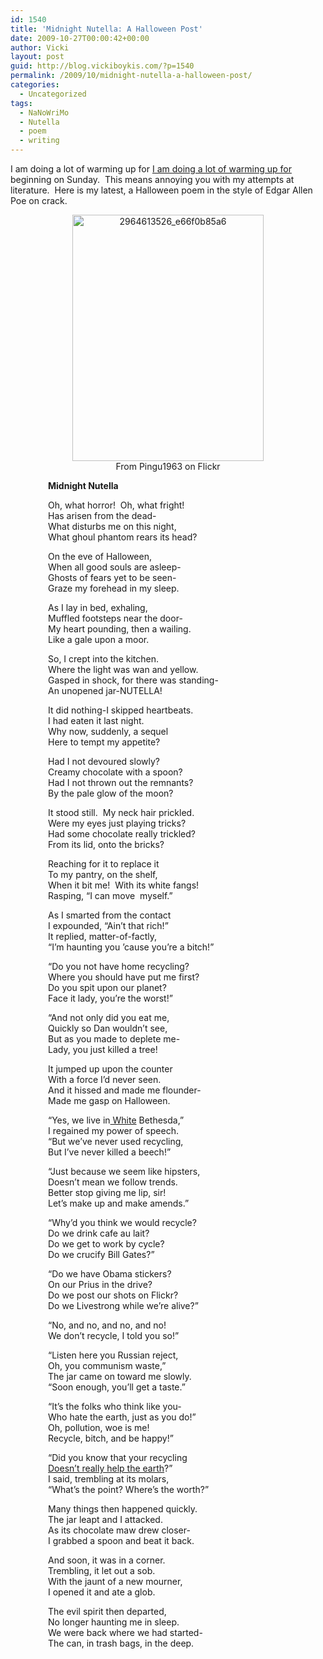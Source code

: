 ```yaml
---
id: 1540
title: 'Midnight Nutella: A Halloween Post'
date: 2009-10-27T00:00:42+00:00
author: Vicki
layout: post
guid: http://blog.vickiboykis.com/?p=1540
permalink: /2009/10/midnight-nutella-a-halloween-post/
categories:
  - Uncategorized
tags:
  - NaNoWriMo
  - Nutella
  - poem
  - writing
---
```

I am doing a lot of warming up for [I am doing a lot of warming up for](http://blog.vickiboykis.com/2009/10/11/my-unborn-novel-is-annoying-me-nanowrimo/) beginning on Sunday.  This means annoying you with my attempts at literature.  Here is my latest, a Halloween poem in the style of Edgar Allen Poe on crack.

<p style="text-align: center;">
  <a href="http://blog.vickiboykis.com/wp-content/uploads/2009/10/2964613526_e66f0b85a6.jpg"><img class="aligncenter size-full wp-image-1545" title="2964613526_e66f0b85a6" src="http://blog.vickiboykis.com/wp-content/uploads/2009/10/2964613526_e66f0b85a6.jpg" alt="2964613526_e66f0b85a6" width="306" height="394" /></a><br /> From Pingu1963 on Flickr
</p>

<p style="padding-left: 60px;">
  <strong>Midnight Nutella</strong>
</p>

<p style="padding-left: 60px;">
  Oh, what horror!  Oh, what fright!<br /> Has arisen from the dead-<br /> What disturbs me on this night,<br /> What ghoul phantom rears its head?
</p>

<p style="padding-left: 60px;">
  On the eve of Halloween,<br /> When all good souls are asleep-<br /> Ghosts of fears yet to be seen-<br /> Graze my forehead in my sleep.
</p>

<p style="padding-left: 60px;">
  As I lay in bed, exhaling,<br /> Muffled footsteps near the door-<br /> My heart pounding, then a wailing.<br /> Like a gale upon a moor.
</p>

<p style="padding-left: 60px;">
  So, I crept into the kitchen.<br /> Where the light was wan and yellow.<br /> Gasped in shock, for there was standing-<br /> An unopened jar-NUTELLA!
</p>

<p style="padding-left: 60px;">
  It did nothing-I skipped heartbeats.<br /> I had eaten it last night.<br /> Why now, suddenly, a sequel<br /> Here to tempt my appetite?
</p>

<p style="padding-left: 60px;">
  Had I not devoured slowly?<br /> Creamy chocolate with a spoon?<br /> Had I not thrown out the remnants?<br /> By the pale glow of the moon?
</p>

<p style="padding-left: 60px;">
  It stood still.  My neck hair prickled.<br /> Were my eyes just playing tricks?<br /> Had some chocolate really trickled?<br /> From its lid, onto the bricks?
</p>

<p style="padding-left: 60px;">
  Reaching for it to replace it<br /> To my pantry, on the shelf,<br /> When it bit me!  With its white fangs!<br /> Rasping, &#8220;I can move  myself.&#8221;
</p>

<p style="padding-left: 60px;">
  As I smarted from the contact<br /> I expounded, &#8220;Ain&#8217;t that rich!&#8221;<br /> It replied, matter-of-factly,<br /> &#8220;I&#8217;m haunting you &#8217;cause you&#8217;re a bitch!&#8221;
</p>

<p style="padding-left: 60px;">
  &#8220;Do you not have home recycling?<br /> Where you should have put me first?<br /> Do you spit upon our planet?<br /> Face it lady, you&#8217;re the worst!&#8221;
</p>

<p style="padding-left: 60px;">
  &#8220;And not only did you eat me,<br /> Quickly so Dan wouldn&#8217;t see,<br /> But as you made to deplete me-<br /> Lady, you just killed a tree!
</p>

<p style="padding-left: 60px;">
  It jumped up upon the counter<br /> With a force I&#8217;d never seen.<br /> And it hissed and made me flounder-<br /> Made me gasp on Halloween.
</p>

<p style="padding-left: 60px;">
  &#8220;Yes, we live in<a href="http://money.cnn.com/galleries/2008/fsb/0803/gallery.best_places_to_launch.fsb/5.html"></a><a href="http://stuffwhitepeoplelike.com/"> White</a> Bethesda,&#8221;<br /> I regained my power of speech.<br /> &#8220;But we&#8217;ve never used recycling,<br /> But I&#8217;ve never killed a beech!&#8221;
</p>

<p style="padding-left: 60px;">
  &#8220;Just because we seem like hipsters,<br /> Doesn&#8217;t mean we follow trends.<br /> Better stop giving me lip, sir!<br /> Let&#8217;s make up and make amends.&#8221;
</p>

<p style="padding-left: 60px;">
  &#8220;Why&#8217;d you think we would recycle?<br /> Do we drink cafe au lait?<br /> Do we get to work by cycle?<br /> Do we crucify Bill Gates?&#8221;
</p>

<p style="padding-left: 60px;">
  &#8220;Do we have Obama stickers?<br /> On our Prius in the drive?<br /> Do we post our shots on Flickr?<br /> Do we Livestrong while we&#8217;re alive?&#8221;
</p>

<p style="padding-left: 60px;">
  &#8220;No, and no, and no, and no!<br /> We don&#8217;t recycle, I told you so!&#8221;
</p>

<p style="padding-left: 60px;">
  &#8220;Listen here you Russian reject,<br /> Oh, you communism waste,&#8221;<br /> The jar came on toward me slowly.<br /> &#8220;Soon enough, you&#8217;ll get a taste.&#8221;
</p>

<p style="padding-left: 60px;">
  &#8220;It&#8217;s the folks who think like you-<br /> Who hate the earth, just as you do!&#8221;<br /> Oh, pollution, woe is me!<br /> Recycle, bitch, and be happy!&#8221;
</p>

<p style="padding-left: 60px;">
  &#8220;Did you know that your recycling<br /> <a href="http://en.wikipedia.org/wiki/Recycling#Criticism">Doesn&#8217;t really help the earth</a>?&#8221;<br /> I said, trembling at its molars,<br /> &#8220;What&#8217;s the point? Where&#8217;s the worth?&#8221;
</p>

<p style="padding-left: 60px;">
  Many things then happened quickly.<br /> The jar leapt and I attacked.<br /> As its chocolate maw drew closer-<br /> I grabbed a spoon and beat it back.
</p>

<p style="padding-left: 60px;">
  And soon, it was in a corner.<br /> Trembling, it let out a sob.<br /> With the jaunt of a new mourner,<br /> I opened it and ate a glob.
</p>

<p style="padding-left: 60px;">
  The evil spirit then departed,<br /> No longer haunting me in sleep.<br /> We were back where we had started-<br /> The can, in trash bags, in the deep.
</p>